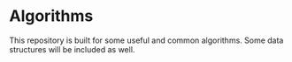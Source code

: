 # Algorithms
This repository is built for some useful and common algorithms.
Some data structures will be included as well.

